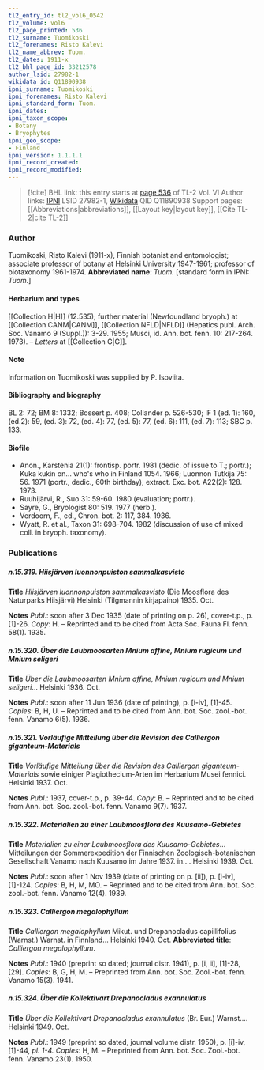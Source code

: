 ```yaml
---
tl2_entry_id: tl2_vol6_0542
tl2_volume: vol6
tl2_page_printed: 536
tl2_surname: Tuomikoski
tl2_forenames: Risto Kalevi
tl2_name_abbrev: Tuom.
tl2_dates: 1911-x
tl2_bhl_page_id: 33212578
author_lsid: 27982-1
wikidata_id: Q11890938
ipni_surname: Tuomikoski
ipni_forenames: Risto Kalevi
ipni_standard_form: Tuom.
ipni_dates: 
ipni_taxon_scope: 
- Botany
- Bryophytes
ipni_geo_scope: 
- Finland
ipni_version: 1.1.1.1
ipni_record_created: 
ipni_record_modified:
---
```


> [!cite] BHL link: this entry starts at [page 536](https://www.biodiversitylibrary.org/page/33212578) of TL-2 Vol. VI
> Author links: [IPNI](https://www.ipni.org/a/27982-1) LSID 27982-1, [Wikidata](https://www.wikidata.org/wiki/Q11890938) QID Q11890938
> Support pages: [[Abbreviations|abbreviations]], [[Layout key|layout key]], [[Cite TL-2|cite TL-2]]

### Author

Tuomikoski, Risto Kalevi (1911-x), Finnish botanist and entomologist; associate professor of botany at Helsinki University 1947-1961; professor of biotaxonomy 1961-1974. 
**Abbreviated name**: *Tuom.* \[standard form in IPNI: *Tuom.*\]

#### Herbarium and types

[[Collection H|H]] (12.535); further material (Newfoundland bryoph.) at [[Collection CANM|CANM]], [[Collection NFLD|NFLD]] (Hepatics publ. Arch. Soc. Vanamo 9 (Suppl.)): 3-29. 1955; Musci, id. Ann. bot. fenn. 10: 217-264. 1973). – *Letters* at [[Collection G|G]].

#### Note

Information on Tuomikoski was supplied by P. Isoviita.

#### Bibliography and biography

BL 2: 72; BM 8: 1332; Bossert p. 408; Collander p. 526-530; IF 1 (ed. 1): 160, (ed.2): 59, (ed. 3): 72, (ed. 4): 77, (ed. 5): 77, (ed. 6): 111, (ed. 7): 113; SBC p. 133.

#### Biofile

- Anon., Karstenia 21(1): frontisp. portr. 1981 (dedic. of issue to T.; portr.); Kuka kukin on... who's who in Finland 1054. 1966; Luonnon Tutkija 75: 56. 1971 (portr., dedic., 60th birthday), extract. Exc. bot. A22(2): 128. 1973.
- Ruuhijärvi, R., Suo 31: 59-60. 1980 (evaluation; portr.).
- Sayre, G., Bryologist 80: 519. 1977 (herb.).
- Verdoorn, F., ed., Chron. bot. 2: 117, 384. 1936.
- Wyatt, R. et al., Taxon 31: 698-704. 1982 (discussion of use of mixed coll. in bryoph. taxonomy).

### Publications

##### n.15.319. Hiisjärven luonnonpuiston sammalkasvisto

**Title**
*Hiisjärven luonnonpuiston sammalkasvisto* (Die Moosflora des Naturparks Hiisjärvi) Helsinki (Tilgmannin kirjapaino) 1935. Oct.

**Notes**
*Publ*.: soon after 3 Dec 1935 (date of printing on p. 26), cover-t.p., p. \[1\]-26. *Copy*: H. – Reprinted and to be cited from Acta Soc. Fauna Fl. fenn. 58(1). 1935.

##### n.15.320. Über die Laubmoosarten Mnium affine, Mnium rugicum und Mnium seligeri

**Title**
*Über die Laubmoosarten Mnium affine, Mnium rugicum und Mnium seligeri*... Helsinki 1936. Oct.

**Notes**
*Publ*.: soon after 11 Jun 1936 (date of printing), p. \[i-iv\], \[1\]-45. *Copies*: B, H, U. – Reprinted and to be cited from Ann. bot. Soc. zool.-bot. fenn. Vanamo 6(5). 1936.

##### n.15.321. Vorläufige Mitteilung über die Revision des Calliergon giganteum-Materials

**Title**
*Vorläufige Mitteilung über die Revision des Calliergon giganteum-Materials* sowie einiger Plagiothecium-Arten im Herbarium Musei fennici. Helsinki 1937. Oct.

**Notes**
*Publ*.: 1937, cover-t.p., p. 39-44. *Copy*: B. – Reprinted and to be cited from Ann. bot. Soc. zool.-bot. fenn. Vanamo 9(7). 1937.

##### n.15.322. Materialien zu einer Laubmoosflora des Kuusamo-Gebietes

**Title**
*Materialien zu einer Laubmoosflora des Kuusamo-Gebietes*... Mitteilungen der Sommerexpedition der Finnischen Zoologisch-botanischen Gesellschaft Vanamo nach Kuusamo im Jahre 1937. in.... Helsinki 1939. Oct.

**Notes**
*Publ*.: soon after 1 Nov 1939 (date of printing on p. \[ii\]), p. \[i-iv\], \[1\]-124. *Copies*: B, H, M, MO. – Reprinted and to be cited from Ann. bot. Soc. zool.-bot. fenn. Vanamo 12(4). 1939.

##### n.15.323. Calliergon megalophyllum

**Title**
*Calliergon megalophyllum* Mikut. und Drepanocladus capillifolius (Warnst.) Warnst. in Finnland... Helsinki 1940. Oct.
**Abbreviated title**: *Calliergon megalophyllum*.

**Notes**
*Publ*.: 1940 (preprint so dated; journal distr. 1941), p. \[i, ii\], \[1\]-28, \[29\]. *Copies*: B, G, H, M. – Preprinted from Ann. bot. Soc. Zool.-bot. fenn. Vanamo 15(3). 1941.

##### n.15.324. Über die Kollektivart Drepanocladus exannulatus

**Title**
*Über die Kollektivart Drepanocladus exannulatus* (Br. Eur.) Warnst.... Helsinki 1949. Oct.

**Notes**
*Publ*.: 1949 (preprint so dated, journal volume distr. 1950), p. \[i\]-iv, \[1\]-44, *pl. 1-4. Copies*: H, M. – Preprinted from Ann. bot. Soc. Zool.-bot. fenn. Vanamo 23(1). 1950.


